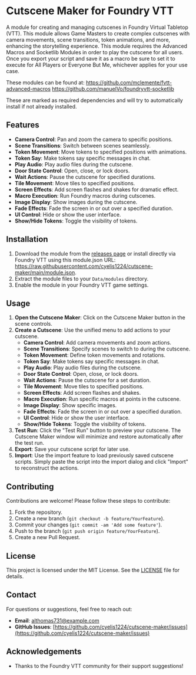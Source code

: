 # Cutscene Maker for Foundry VTT

A module for creating and managing cutscenes in Foundry Virtual Tabletop (VTT). This module allows Game Masters to create complex cutscenes with camera movements, scene transitions, token animations, and more, enhancing the storytelling experience.
This module requires the Advanced Macros and Socketlib Modules in order to play the cutscene for all users. Once you export your script and save it as a macro be sure to set it to execute for All Players or Everyone But Me, whichever applies for your use case.

These modules can be found at:
https://github.com/mclemente/fvtt-advanced-macros
https://github.com/manuelVo/foundryvtt-socketlib

These are marked as required dependencies and will try to automatically install if not already installed.

## Features

- **Camera Control**: Pan and zoom the camera to specific positions.
- **Scene Transitions**: Switch between scenes seamlessly.
- **Token Movement**: Move tokens to specified positions with animations.
- **Token Say**: Make tokens say specific messages in chat.
- **Play Audio**: Play audio files during the cutscene.
- **Door State Control**: Open, close, or lock doors.
- **Wait Actions**: Pause the cutscene for specified durations.
- **Tile Movement**: Move tiles to specified positions.
- **Screen Effects**: Add screen flashes and shakes for dramatic effect.
- **Macro Execution**: Run Foundry macros during cutscenes.
- **Image Display**: Show images during the cutscene.
- **Fade Effects**: Fade the screen in or out over a specified duration.
- **UI Control**: Hide or show the user interface.
- **Show/Hide Tokens**: Toggle the visibility of tokens.

## Installation

1. Download the module from the [releases page](https://github.com/cyelis1224/CM4Foundry/releases) or install directly via Foundry VTT using this module.json URL: https://raw.githubusercontent.com/cyelis1224/cutscene-maker/main/module.json.
2. Extract the module files to your `Data/modules` directory.
3. Enable the module in your Foundry VTT game settings.

## Usage

1. **Open the Cutscene Maker**: Click on the Cutscene Maker button in the scene controls.
2. **Create a Cutscene**: Use the unified menu to add actions to your cutscene.
   - **Camera Control**: Add camera movements and zoom actions.
   - **Scene Transitions**: Specify scenes to switch to during the cutscene.
   - **Token Movement**: Define token movements and rotations.
   - **Token Say**: Make tokens say specific messages in chat.
   - **Play Audio**: Play audio files during the cutscene.
   - **Door State Control**: Open, close, or lock doors.
   - **Wait Actions**: Pause the cutscene for a set duration.
   - **Tile Movement**: Move tiles to specified positions.
   - **Screen Effects**: Add screen flashes and shakes.
   - **Macro Execution**: Run specific macros at points in the cutscene.
   - **Image Display**: Show specific images.
   - **Fade Effects**: Fade the screen in or out over a specified duration.
   - **UI Control**: Hide or show the user interface.
   - **Show/Hide Tokens**: Toggle the visibility of tokens.
3. **Test Run**: Click the "Test Run" button to preview your cutscene. The Cutscene Maker window will minimize and restore automatically after the test run.
4. **Export**: Save your cutscene script for later use.
5. **Import**: Use the import feature to load previously saved cutscene scripts. Simply paste the script into the import dialog and click "Import" to reconstruct the actions.

## Contributing

Contributions are welcome! Please follow these steps to contribute:

1. Fork the repository.
2. Create a new branch (`git checkout -b feature/YourFeature`).
3. Commit your changes (`git commit -am 'Add some feature'`).
4. Push to the branch (`git push origin feature/YourFeature`).
5. Create a new Pull Request.

## License

This project is licensed under the MIT License. See the [LICENSE](LICENSE) file for details.

## Contact

For questions or suggestions, feel free to reach out:

- **Email**: althomas731@example.com
- **GitHub Issues**: [https://github.com/cyelis1224/cutscene-maker/issues](https://github.com/cyelis1224/cutscene-maker/issues)

## Acknowledgements

- Thanks to the Foundry VTT community for their support suggestions!

